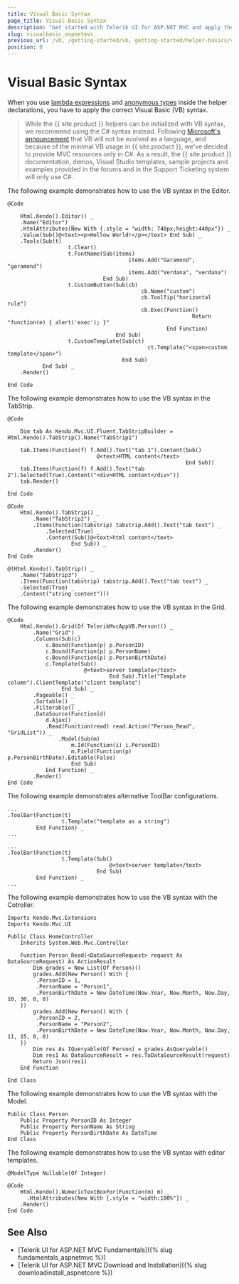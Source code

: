 ```yaml
---
title: Visual Basic Syntax
page_title: Visual Basic Syntax
description: "Get started with Telerik UI for ASP.NET MVC and apply the proper Visual Basic syntax when using lambda expressions and anonymous types inside the helper declarations."
slug: visualbasic_aspnetmvc
previous_url: /vb, /getting-started/vb, getting-started/helper-basics/vb
position: 8
---
```


# Visual Basic Syntax

When you use [lambda expressions](http://msdn.microsoft.com/en-us/library/bb531253.aspx) and [anonymous types](http://msdn.microsoft.com/en-us/library/bb384767.aspx) inside the helper declarations, you have to apply the correct Visual Basic (VB) syntax.

>While the {{ site.product }} helpers can be initialized with VB syntax, we recommend using the C# syntax instead. Following [Microsoft's announcement](https://visualstudiomagazine.com/articles/2020/03/12/vb-in-net-5.aspx) that VB will not be evolved as a language, and because of the minimal VB usage in {{ site.product }}, we've decided to provide MVC resources only in C#. As a result, the {{ site.product }} documentation, demos, Visual Studio templates, sample projects and examples provided in the forums and in the Support Ticketing system will only use C#.

The following example demonstrates how to use the VB syntax in the Editor.

    @Code

        Html.Kendo().Editor() _
        .Name("Editor") _
        .HtmlAttributes(New With {.style = "width: 740px;height:440px"}) _
        .Value(Sub()@<text><p>Hellow World!</p></text> End Sub) _
        .Tools(Sub(t)
                       t.Clear()
                       t.FontName(Sub(items)
                                          items.Add("Garamond", "garamond")
                                          items.Add("Verdana", "verdana")
                                  End Sub)
                       t.CustomButton(Sub(cb)
                                              cb.Name("custom")
                                              cb.ToolTip("horizontal rule")
                                              cb.Exec(Function()
                                                              Return "function(e) { alert('exec'); }"
                                                      End Function)
                                      End Sub)
                       t.CustomTemplate(Sub(ct)
                                                ct.Template("<span>custom template</span>")
                                        End Sub)
               End Sub) _
        .Render()

    End Code

The following example demonstrates how to use the VB syntax in the TabStrip.

    @Code

        Dim tab As Kendo.Mvc.UI.Fluent.TabStripBuilder = Html.Kendo().TabStrip().Name("TabStrip1")

        tab.Items(Function(f) f.Add().Text("tab 1").Content(Sub()
                                @<text>HTML content</text>
                                                            End Sub))
        tab.Items(Function(f) f.Add().Text("tab 2").Selected(True).Content("<div>HTML content</div>"))
        tab.Render()

    End Code

    @Code
        Html.Kendo().TabStrip() _
            .Name("TabStrip2") _
            .Items(Function(tabstrip) tabstrip.Add().Text("tab text") _
                .Selected(True) _
                .Content(Sub()@<text>html content</text>
                        End Sub)) _
            .Render()
    End Code

    @(Html.Kendo().TabStrip() _
        .Name("TabStrip3") _
        .Items(Function(tabstrip) tabstrip.Add().Text("tab text") _
        .Selected(True) _
        .Content("string content")))

The following example demonstrates how to use the VB syntax in the Grid.

    @Code
        Html.Kendo().Grid(Of TelerikMvcAppVB.Person)() _
            .Name("Grid") _
            .Columns(Sub(c)
                c.Bound(Function(p) p.PersonID)
                c.Bound(Function(p) p.PersonName)
                c.Bound(Function(p) p.PersonBirthDate)
                c.Template(Sub()
                            @<text>server template</text>
                                    End Sub).Title("Template column").ClientTemplate("client template")
                     End Sub) _
            .Pageable() _
            .Sortable() _
            .Filterable() _
            .DataSource(Function(d)
                d.Ajax() _
                .Read(Function(read) read.Action("Person_Read", "GridList")) _
                    .Model(Sub(m)
                        m.Id(Function(i) i.PersonID)
                        m.Field(Function(p) p.PersonBirthDate).Editable(False)
                        End Sub)
                End Function) _
            .Render()
    End Code

The following example demonstrates alternative ToolBar configurations.

    ...
    .ToolBar(Function(t)
                     t.Template("template as a string")
             End Function) _
    ...

    ...
    .ToolBar(Function(t)
                     t.Template(Sub()
                                    @<text>server template</text>
                                End Sub)
             End Function) _
    ...

The following example demonstrates how to use the VB syntax with the Cotroller.

    Imports Kendo.Mvc.Extensions
    Imports Kendo.Mvc.UI

    Public Class HomeController
        Inherits System.Web.Mvc.Controller

        Function Person_Read(<DataSourceRequest> request As DataSourceRequest) As ActionResult
            Dim grades = New List(Of Person)()
            grades.Add(New Person() With {
             .PersonID = 1,
             .PersonName = "Person1",
             .PersonBirthDate = New DateTime(Now.Year, Now.Month, Now.Day, 10, 30, 0, 0)
        })
            grades.Add(New Person() With {
             .PersonID = 2,
             .PersonName = "Person2",
             .PersonBirthDate = New DateTime(Now.Year, Now.Month, Now.Day, 11, 15, 0, 0)
        })
            Dim res As IQueryable(Of Person) = grades.AsQueryable()
            Dim res1 As DataSourceResult = res.ToDataSourceResult(request)
            Return Json(res1)
        End Function

    End Class

The following example demonstrates how to use the VB syntax with the Model.

    Public Class Person
        Public Property PersonID As Integer
        Public Property PersonName As String
        Public Property PersonBirthDate As DateTime
    End Class

The following example demonstrates how to use the VB syntax with editor templates.

    @ModelType Nullable(Of Integer)

    @Code
        Html.Kendo().NumericTextBoxFor(Function(m) m) _
          .HtmlAttributes(New With {.style = "width:100%"}) _
        .Render()
    End Code

## See Also

* [Telerik UI for ASP.NET MVC Fundamentals]({% slug fundamentals_aspnetmvc %})
* [Telerik UI for ASP.NET MVC Download and Installation]({% slug downloadinstall_aspnetcore %})
